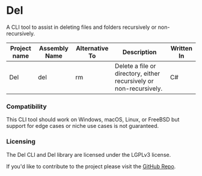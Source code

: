 # Del
A CLI tool to assist in deleting files and folders recursively or non-recursively.

| Project name | Assembly Name | Alternative To | Description | Written  In |
|-|-|-|-|-|
| Del | del | rm | Delete a file or directory, either recursively or non-recursively. | C# |

### Compatibility
This CLI tool should work on Windows, macOS, Linux, or FreeBSD but support for edge cases or niche use cases is not guaranteed.

### Licensing
The Del CLI and Del library are licensed under the LGPLv3 license.

If you'd like to contribute to the project please visit the [GitHub Repo](https://github.com/BasisBox/Del/).
